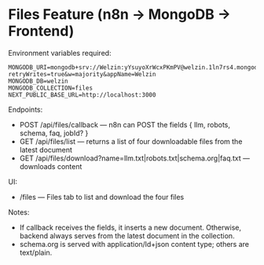 # Files Feature (n8n → MongoDB → Frontend)

Environment variables required:

```
MONGODB_URI=mongodb+srv://Welzin:yYsuyoXrWcxPKmPV@welzin.1ln7rs4.mongodb.net/?retryWrites=true&w=majority&appName=Welzin
MONGODB_DB=welzin
MONGODB_COLLECTION=files
NEXT_PUBLIC_BASE_URL=http://localhost:3000
```

Endpoints:
- POST /api/files/callback — n8n can POST the fields { llm, robots, schema, faq, jobId? }
- GET /api/files/list — returns a list of four downloadable files from the latest document
- GET /api/files/download?name=llm.txt|robots.txt|schema.org|faq.txt — downloads content

UI:
- /files — Files tab to list and download the four files

Notes:
- If callback receives the fields, it inserts a new document. Otherwise, backend always serves from the latest document in the collection.
- schema.org is served with application/ld+json content type; others are text/plain.
